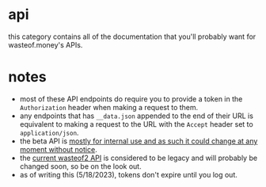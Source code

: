 # api

this category contains all of the documentation that you'll probably want for wasteof.money's APIs.

# notes
- most of these API endpoints do require you to provide a token in the `Authorization` header when making a request to them.
- any endpoints that has `__data.json` appended to the end of their URL is equivalent to making a request to the URL with the `Accept` header set to `application/json`.
- the beta API is [mostly for internal use and as such it could change at any moment without notice](https://wasteof.money/posts/629eef086586aae544597fac).
- the [current wasteof2 API](https://api.wasteof.money) is considered to be legacy and will probably be changed soon, so be on the look out.
- as of writing this (5/18/2023), tokens don't expire until you log out.